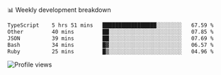 
📊 Weekly development breakdown
<!--START_SECTION:waka-->

```txt
TypeScript    5 hrs 51 mins   █████████████████░░░░░░░░   67.59 %
Other         40 mins         ██░░░░░░░░░░░░░░░░░░░░░░░   07.85 %
JSON          39 mins         ██░░░░░░░░░░░░░░░░░░░░░░░   07.69 %
Bash          34 mins         █▓░░░░░░░░░░░░░░░░░░░░░░░   06.57 %
Ruby          25 mins         █▒░░░░░░░░░░░░░░░░░░░░░░░   04.96 %
```

<!--END_SECTION:waka-->

<img src="https://gpvc.arturio.dev/iqbalfasri" alt="Profile views"/>
